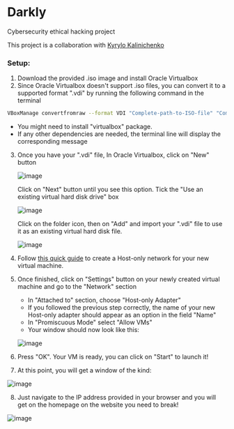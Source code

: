 # Darkly
Cybersecurity ethical hacking project

This project is a collaboration with [Kyrylo Kalinichenko](https://github.com/KyryloKalinichenko)

### Setup:
1) Download the provided .iso image and install Oracle Virtualbox
2) Since Oracle Virtualbox doesn't support .iso files, you can convert it to a supported format ".vdi" by running the following command in the terminal
  ``` Bash
  VBoxManage convertfromraw --format VDI "Complete-path-to-ISO-file" "Complete-path-to-VDI-file"
  
  ```
  
   - You might need to install "virtualbox" package.
   - If any other dependencies are needed, the terminal line will display the corresponding message

3) Once you have your ".vdi" file, In Oracle Virtualbox, click on "New" button 

    ![image](https://user-images.githubusercontent.com/36443074/144894861-8aa3047b-4035-41b9-9a4f-d4d52dfbf540.png)
    
   Click on "Next" button until you see this option. Tick the "Use an existing virtual hard disk drive" box
   
    ![image](https://user-images.githubusercontent.com/36443074/144894672-c036331c-0928-4510-8935-540d7ed4f02b.png)
  
   Click on the folder icon, then on "Add" and import your ".vdi" file to use it as an existing virtual hard disk file.
   
    ![image](https://user-images.githubusercontent.com/36443074/144896447-67af070d-33a1-4301-9316-abbf18f3105f.png)
    
4) Follow [this quick guide](https://condor.depaul.edu/glancast/443class/docs/vbox_host-only_setup.html) to create a Host-only network for your new virtual machine.
5) Once finished, click on "Settings" button on your newly created virtual machine and go to the "Network" section
   - In "Attached to" section, choose "Host-only Adapter"
   - If you followed the previous step correctly, the name of your new Host-only adapter should appear as an option in the field "Name"
   - In "Promiscuous Mode" select "Allow VMs"
   - Your window should now look like this:
  
    ![image](https://user-images.githubusercontent.com/36443074/144899986-414d24a7-ff5a-4fa4-9944-a36c13fc90b6.png)
  
 6) Press "OK". Your VM is ready, you can click on "Start" to launch it!
 7) At this point, you will get a window of the kind:
 
   ![image](https://user-images.githubusercontent.com/36443074/144900250-832d2b3d-66c0-44e1-9c98-e46784ff71a2.png)
 
 8) Just navigate to the IP address provided in your browser and you will get on the homepage on the website you need to break!

  ![image](https://user-images.githubusercontent.com/36443074/144901055-b982704c-300e-4513-b2fb-d5684fa11da7.png)



